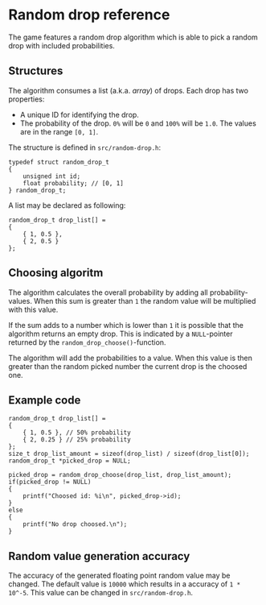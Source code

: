 # Random drop reference

The game features a random drop algorithm which is able to pick a random drop with included probabilities.

## Structures

The algorithm consumes a list (a.k.a. *array*) of drops. Each drop has two properties:

* A unique ID for identifying the drop.
* The probability of the drop. `0%` will be `0` and `100%` will be `1.0`. The values are in the range `[0, 1]`.

The structure is defined in `src/random-drop.h`:

    typedef struct random_drop_t
    {
        unsigned int id;
        float probability; // [0, 1]
    } random_drop_t;

A list may be declared as following:

    random_drop_t drop_list[] =
    {
        { 1, 0.5 },
        { 2, 0.5 }
    };

## Choosing algoritm

The algorithm calculates the overall probability by adding all probability-values. When this sum is greater than `1` the random value will be multiplied with this value.

If the sum adds to a number which is lower than `1` it is possible that the algorithm returns an empty drop. This is indicated by a `NULL`-pointer returned by the `random_drop_choose()`-function.

The algorithm will add the probabilities to a value. When this value is then greater than the random picked number the current drop is the choosed one.

## Example code

    random_drop_t drop_list[] =
    {
        { 1, 0.5 }, // 50% probability
        { 2, 0.25 } // 25% probability
    };
    size_t drop_list_amount = sizeof(drop_list) / sizeof(drop_list[0]);
    random_drop_t *picked_drop = NULL;
    
    picked_drop = random_drop_choose(drop_list, drop_list_amount);
    if(picked_drop != NULL)
    {
        printf("Choosed id: %i\n", picked_drop->id);
    }
    else
    {
        printf("No drop choosed.\n");
    }

## Random value generation accuracy

The accuracy of the generated floating point random value may be changed. The default value is `10000` which results in a accuracy of `1 * 10^-5`. This value can be changed in `src/random-drop.h`.
